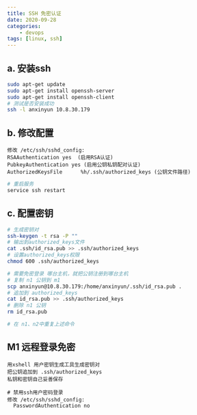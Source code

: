```yaml
---
title: SSH 免密认证
date: 2020-09-28
categories: 
    - devops
tags: [linux, ssh]
---
```



## a. 安装ssh

``` bash
sudo apt-get update
sudo apt-get install openssh-server
sudo apt-get install openssh-client
# 测试是否安装成功
ssh -l anxinyun 10.8.30.179
```
<!--more-->

## b. 修改配置

```
修改 /etc/ssh/sshd_config:
RSAAuthentication yes  (启用RSA认证)
PubkeyAuthentication yes (启用公钥私钥配对认证)
AuthorizedKeysFile      %h/.ssh/authorized_keys (公钥文件路径)
```

``` bash
# 重启服务
service ssh restart
```

## c. 配置密钥

``` bash
# 生成密钥对
ssh-keygen -t rsa -P ""
# 输出到authorized_keys文件
cat .ssh/id_rsa.pub >> .ssh/authorized_keys
# 设置authorized_keys权限
chmod 600 .ssh/authorized_keys
```

``` bash
# 需要免密登录 哪台主机，就把公钥注册到哪台主机
# 复制 n1 公钥到 m1
scp anxinyun@10.8.30.179:/home/anxinyun/.ssh/id_rsa.pub .
# 追加到 authorized_keys
cat id_rsa.pub >> .ssh/authorized_keys
# 删除 n1 公钥
rm id_rsa.pub

# 在 n1、n2中重复上述命令
```

##  M1 远程登录免密

``` basic
用xshell 用户密钥生成工具生成密钥对
把公钥追加到 .ssh/authorized_keys 
私钥和密钥自己妥善保存

# 禁用ssh用户密码登录
修改 /etc/ssh/sshd_config:
  PasswordAuthentication no
```


